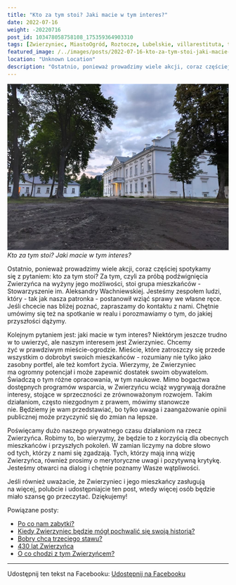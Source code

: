 ```yaml
---
title: "Kto za tym stoi? Jaki macie w tym interes?"
date: 2022-07-16
weight: -20220716
post_id: 103478058758108_175359364903310
tags: [Zwierzyniec, MiastoOgród, Roztocze, Lubelskie, villarestituta, turystyka, dziedzictwo, zabytki, kościoły]
featured_image: /../images/posts/2022-07-16-kto-za-tym-stoi-jaki-macie-w-tym-interes.jpg
location: "Unknown Location"
description: "Ostatnio, ponieważ prowadzimy wiele akcji, coraz częściej spotykamy się z pytaniem: kto za tym stoi? Za tym, czyli za próbą podźwignięcia Zwierzyńca n..."
---
```


![Kto za tym stoi? Jaki macie w tym interes?](/images/posts/2022-07-16-kto-za-tym-stoi-jaki-macie-w-tym-interes.jpg)
*Kto za tym stoi? Jaki macie w tym interes?*

Ostatnio, ponieważ prowadzimy wiele akcji, coraz częściej spotykamy się z pytaniem: kto za tym stoi?
Za tym, czyli za próbą podźwignięcia Zwierzyńca na wyżyny jego możliwości, stoi grupa mieszkańców - Stowarzyszenie im. Aleksandry Wachniewskiej. Jesteśmy zespołem ludzi, który - tak jak nasza patronka - postanowił wziąć sprawy we własne ręce. Jeśli chcecie nas bliżej poznać, zapraszamy do kontaktu z nami. Chętnie umówimy się też na spotkanie w realu i porozmawiamy o tym, do jakiej przyszłości dążymy.

Kolejnym pytaniem jest: jaki macie w tym interes?
Niektórym jeszcze trudno w to uwierzyć, ale naszym interesem jest Zwierzyniec. Chcemy żyć w prawdziwym mieście-ogrodzie. Mieście, które zatroszczy się przede wszystkim o dobrobyt swoich mieszkańców - rozumiany nie tylko jako zasobny portfel, ale też komfort życia.
Wierzymy, że Zwierzyniec ma ogromny potencjał i może zapewnić dostatek swoim obywatelom. Świadczą o tym różne opracowania, w tym naukowe. Mimo bogactwa dostępnych programów wsparcia, w Zwierzyńcu wciąż wygrywają doraźne interesy, stojące w sprzeczności ze zrównoważonym rozwojem. Takim działaniom, często niezgodnym z prawem, mówimy stanowcze nie. Będziemy je wam przedstawiać, bo tylko uwaga i zaangażowanie opinii publicznej może przyczynić się do zmian na lepsze.

Poświęcamy dużo naszego prywatnego czasu działaniom na rzecz Zwierzyńca. Robimy to, bo wierzymy, że będzie to z korzyścią dla obecnych mieszkańców i przyszłych pokoleń. W zamian liczymy na dobre słowo od tych, którzy z nami się zgadzają. Tych, którzy mają inną wizję Zwierzyńca, również prosimy o merytoryczne uwagi i pozytywną krytykę. Jesteśmy otwarci na dialog i chętnie poznamy Wasze wątpliwości.

Jeśli również uważacie, że Zwierzyniec i jego mieszkańcy zasługują na więcej, polubcie i udostępniajcie ten post, wtedy więcej osób będzie miało szansę go przeczytać. Dziękujemy!

Powiązane posty:
- [Po co nam zabytki?](/posts/po-co-nam-zabytki)
- [Kiedy Zwierzyniec będzie mógł pochwalić się swoją historią?](/posts/kiedy-zwierzyniec-bedzie-mogl-pochwalic-sie-swoja)
- [Bobry chcą trzeciego stawu?](/posts/bobry-chca-trzeciego-stawu)
- [430 lat Zwierzyńca](/posts/430-lat-zwierzynca)
- [O co chodzi z tym Zwierzyńcem?](/posts/o-co-chodzi-z-tym-zwierzyncem)


---

Udostępnij ten tekst na Facebooku:
[Udostępnij na Facebooku](https://www.facebook.com/sharer/sharer.php?u=https://stowarzyszeniewachniewskiej.pl/posts/kto-za-tym-stoi-jaki-macie-w-tym-interes)

<script type="application/ld+json">
{
  "@context": "https://schema.org",
  "@type": "BlogPosting",
  "headline": "Kto za tym stoi? Jaki macie w tym interes?",
  "datePublished": "2022-07-16",
  "dateModified": "2022-07-16",
  "author": {
    "@type": "Organization",
    "name": "Stowarzyszenie im. Aleksandry Wachniewskiej"
  },
  "publisher": {
    "@type": "Organization",
    "name": "Stowarzyszenie im. Aleksandry Wachniewskiej",
    "logo": {
      "@type": "ImageObject",
      "url": "https://stowarzyszeniewachniewskiej.pl/images/logo/logo.svg"
    }
  },
  "mainEntityOfPage": {
    "@type": "WebPage",
    "@id": "https://stowarzyszeniewachniewskiej.pl/posts/kto-za-tym-stoi-jaki-macie-w-tym-interes"
  },
  "image": {
    "@type": "ImageObject",
    "url": "https://stowarzyszeniewachniewskiej.pl//images/posts/2022-07-16-kto-za-tym-stoi-jaki-macie-w-tym-interes.jpg"
  },
  "articleSection": "Dziedzictwo Kulturowe i Zabytki",
  "keywords": "[Zwierzyniec, MiastoOgród, Roztocze, Lubelskie, villarestituta, turystyka, dziedzictwo, zabytki, kościoły]",
  "wordCount": 270,
  "articleBody": "Ostatnio, ponieważ prowadzimy wiele akcji, coraz częściej spotykamy się z pytaniem: kto za tym stoi?\nZa tym, czyli za próbą podźwignięcia Zwierzyńca na wyżyny jego możliwości, stoi grupa mieszkańców - Stowarzyszenie im. Aleksandry Wachniewskiej. Jesteśmy zespołem ludzi, który - tak jak nasza patronka - postanowił wziąć sprawy we własne ręce. Jeśli chcecie nas bliżej poznać, zapraszamy do kontaktu z nami. Chętnie umówimy się też na spotkanie w realu i porozmawiamy o tym, do jakiej przyszłości dążymy.\n\nKolejnym pytaniem jest: jaki macie w tym interes?\nNiektórym jeszcze trudno w to uwierzyć, ale naszym interesem jest Zwierzyniec. Chcemy żyć w prawdziwym mieście-ogrodzie. Mieście, które zatroszczy się przede wszystkim o dobrobyt swoich mieszkańców - rozumiany nie tylko jako zasobny portfel, ale też komfort życia.\nWierzymy, że Zwierzyniec ma ogromny potencjał i może zapewnić dostatek swoim obywatelom. Świadczą o tym różne opracowania, w tym naukowe. Mimo bogactwa dostępnych programów wsparcia, w Zwierzyńcu wciąż wygrywają doraźne interesy, stojące w sprzeczności ze zrównoważonym rozwojem. Takim działaniom, często niezgodnym z prawem, mówimy stanowcze nie. Będziemy je wam przedstawiać, bo tylko uwaga i zaangażowanie opinii publicznej może przyczynić się do zmian na lepsze.\n\nPoświęcamy dużo naszego prywatnego czasu działaniom na rzecz Zwierzyńca. Robimy to, bo wierzymy, że będzie to z korzyścią dla obecnych mieszkańców i przyszłych pokoleń. W zamian liczymy na dobre słowo od tych, którzy z nami się zgadzają. Tych, którzy mają inną wizję Zwierzyńca, również prosimy o merytoryczne uwagi i pozytywną krytykę. Jesteśmy otwarci na dialog i chętnie poznamy Wasze wątpliwości.\n\nJeśli również uważacie, że Zwierzyniec i jego mieszkańcy zasługują na więcej, polubcie i udostępniajcie ten post, wtedy więcej osób będzie miało szansę go przeczytać. Dziękujemy!",
  "description": "Ostatnio, ponieważ prowadzimy wiele akcji, coraz częściej spotykamy się z pytaniem: kto za tym stoi? Za tym, czyli za próbą podźwignięcia Zwierzyńca n...",
  "copyrightHolder": null
}
</script>
<script type="application/ld+json">
{
  "@context": "https://schema.org",
  "@type": "BreadcrumbList",
  "itemListElement": [
    {
      "@type": "ListItem",
      "position": 1,
      "name": "Home",
      "item": "https://stowarzyszeniewachniewskiej.pl"
    },
    {
      "@type": "ListItem",
      "position": 2,
      "name": "posts",
      "item": "https://stowarzyszeniewachniewskiej.pl/posts"
    },
    {
      "@type": "ListItem",
      "position": 3,
      "name": "Kto za tym stoi? Jaki macie w tym interes?",
      "item": "https://stowarzyszeniewachniewskiej.pl/posts/kto-za-tym-stoi-jaki-macie-w-tym-interes"
    }
  ]
}
</script>
